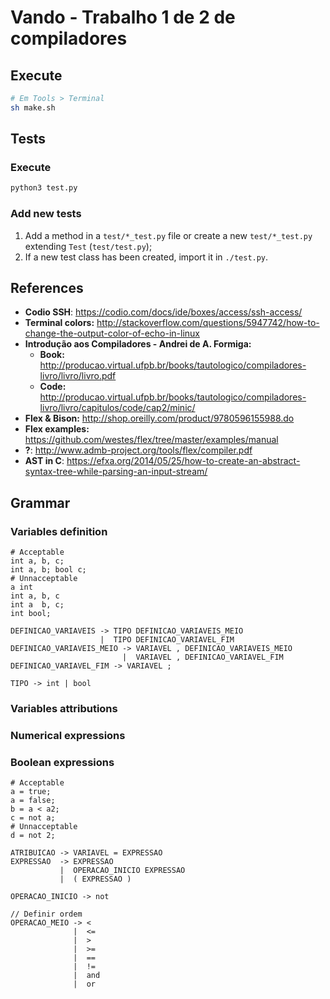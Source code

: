 # Vando - Trabalho 1 de 2 de compiladores

## Execute

```bash
# Em Tools > Terminal
sh make.sh
```

## Tests

### Execute

```bash
python3 test.py
```

### Add new tests

1. Add a method in a `test/*_test.py` file or create a new `test/*_test.py` extending `Test` (`test/test.py`);
2. If a new test class has been created, import it in `./test.py`.

## References
 * **Codio SSH**: https://codio.com/docs/ide/boxes/access/ssh-access/
 * **Terminal colors:** http://stackoverflow.com/questions/5947742/how-to-change-the-output-color-of-echo-in-linux
 * **Introdução aos Compiladores - Andrei de A. Formiga:**
   * **Book:** http://producao.virtual.ufpb.br/books/tautologico/compiladores-livro/livro/livro.pdf
   * **Code:** http://producao.virtual.ufpb.br/books/tautologico/compiladores-livro/livro/capitulos/code/cap2/minic/
 * **Flex & Bison:** http://shop.oreilly.com/product/9780596155988.do
 * **Flex examples:** https://github.com/westes/flex/tree/master/examples/manual
 * **?**: http://www.admb-project.org/tools/flex/compiler.pdf
 * **AST in C**: https://efxa.org/2014/05/25/how-to-create-an-abstract-syntax-tree-while-parsing-an-input-stream/

## Grammar

### Variables definition

```
# Acceptable
int a, b, c;
int a, b; bool c;
# Unnacceptable
a int
int a, b, c
int a  b, c;
int bool;
```

```
DEFINICAO_VARIAVEIS -> TIPO DEFINICAO_VARIAVEIS_MEIO
                    |  TIPO DEFINICAO_VARIAVEL_FIM
DEFINICAO_VARIAVEIS_MEIO -> VARIAVEL , DEFINICAO_VARIAVEIS_MEIO
                         |  VARIAVEL , DEFINICAO_VARIAVEL_FIM
DEFINICAO_VARIAVEL_FIM -> VARIAVEL ;

TIPO -> int | bool
```

### Variables attributions

### Numerical expressions

### Boolean expressions

```
# Acceptable
a = true;
a = false;
b = a < a2;
c = not a;
# Unnacceptable
d = not 2;
```

```
ATRIBUICAO -> VARIAVEL = EXPRESSAO
EXPRESSAO  -> EXPRESSAO
           |  OPERACAO_INICIO EXPRESSAO
           |  ( EXPRESSAO )

OPERACAO_INICIO -> not

// Definir ordem
OPERACAO_MEIO -> <
              |  <=
              |  >
              |  >=
              |  ==
              |  !=
              |  and
              |  or
```
